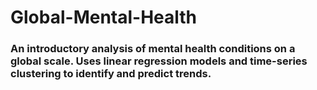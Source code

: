 # Global-Mental-Health
### An introductory analysis of mental health conditions on a global scale. Uses linear regression models and time-series clustering to identify and predict trends.
